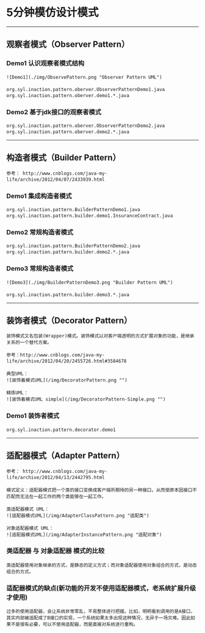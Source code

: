 # 5分钟模仿设计模式
-------

## 观察者模式（Observer Pattern）

### Demo1 认识观察者模式结构
	
	![Demo1](./img/ObservePattern.png "Observer Pattern UML")
	
	org.syl.inaction.pattern.oberver.ObserverPatternDemo1.java
	org.syl.inaction.pattern.oberver.demo1.*.java
	
### Demo2 基于jdk接口的观察者模式
	
	org.syl.inaction.pattern.oberver.ObserverPatternDemo2.java
	org.syl.inaction.pattern.oberver.demo2.*.java
	
-------

## 构造者模式（Builder Pattern）

	参考： http://www.cnblogs.com/java-my-life/archive/2012/04/07/2433939.html

### Demo1 集成构造者模式

	org.syl.inaction.pattern.BuilderPatternDemo1.java
	org.syl.inaction.pattern.builder.demo1.InsuranceContract.java

### Demo2 常规构造者模式

	org.syl.inaction.pattern.BuilderPatternDemo2.java
	org.syl.inaction.pattern.builder.demo2.*.java

### Demo3 常规构造者模式

	![Demo3](./img/BuilderPatternDemo3.png "Builder Pattern UML")

	org.syl.inaction.pattern.builder.demo3.*.java

	
-------

## 装饰者模式（Decorator Pattern）
	
	装饰模式又名包装(Wrapper)模式。装饰模式以对客户端透明的方式扩展对象的功能，是继承关系的一个替代方案。
	
	参考：http://www.cnblogs.com/java-my-life/archive/2012/04/20/2455726.html#3584678
	
	典型UML：
	![装饰着模式UML](/img/DecoratorPattern.png "")
	
	精炼UML：
	![装饰着模式UML simple](/img/DecoratorPattern-Simple.png "")
	
### Demo1 装饰者模式

	org.syl.inaction.pattern.decorator.demo1
	
-------

## 适配器模式（Adapter Pattern）
	
	参考： http://www.cnblogs.com/java-my-life/archive/2012/04/13/2442795.html
	
	模式定义：适配器模式把一个类的接口变换成客户端所期待的另一种接口，从而使原本因接口不匹配而无法在一起工作的两个类能够在一起工作。
	
	类适配器模式 UML：
	![适配器模式UML](/img/AdapterClassPattern.png "适配类")
	
	对象适配器模式 UML：
	![适配器模式UML](/img/AdapterInstancePattern.png "适配对象")
	
### 类适配器 与 对象适配器 模式的比较
	
	类适配器使用对象继承的方式，是静态的定义方式；而对象适配器使用对象组合的方式，是动态组合的方式。
	
### 适配器模式的缺点(新功能的开发不使用适配器模式，老系统扩展升级才使用)
	
	过多的使用适配器，会让系统非常零乱，不易整体进行把握。比如，明明看到调用的是A接口，其实内部被适配成了B接口的实现，一个系统如果太多出现这种情况，无异于一场灾难。因此如果不是很有必要，可以不使用适配器，而是直接对系统进行重构。



	
	
	
	
	
	
	




